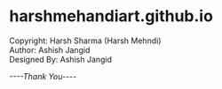 # harshmehandiart.github.io

Copyright: Harsh Sharma (Harsh Mehndi) <br>
Author: Ashish Jangid <br>
Designed By: Ashish Jangid <br>

<i>----Thank You----</i>